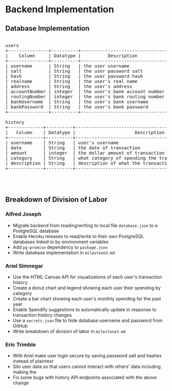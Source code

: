 # Backend Implementation

## Database Implementation
<pre>

users  
+---------------+----------+--------------------------------+  
|    Column     | Datatype |          Description           |  
+---------------+----------+--------------------------------+  
| username      | String   | the user username              |  
| salt          | String   | the user password salt         |
| hash          | String   | the user password hash
| realname      | String   | the user's real name           |  
| address       | String   | the user's address             |  
| accountNumber | integer  | the user's bank account number |  
| routingNumber | integer  | the user's bank routing number |  
| bankUsername  | String   | the user's bank username       |  
| bankPassword  | String   | the user's bank password       |  
+---------------+----------+--------------------------------+  
  
history  
+-------------+----------+-------------------------------------------------------+
|   Column    | Datatype |                      Description                      |
+-------------+----------+-------------------------------------------------------+
| username    | String   | user's username                                       |
| date        | String   | the date of transaction                               |
| amount      | integer  | the dollar amount of transaction                      |
| category    | String   | what category of spending the transaction falls under |
| description | String   | description of what the transaction was               |
+-------------+----------+-------------------------------------------------------+



</pre>
  
## Breakdown of Division of Labor

### Alfred Joseph

- Migrate backend from reading/writing to local file `database.json` to a PostgreSQL database
- Enable Heroku releases to read/write to their own PostgreSQL databases linked to by environment variables
- Add `pg-promise` dependency to `package.json`
- Write database implementation in `milestone3.md`

### Ariel Simnegar

- Use the HTML Canvas API for visualizations of each user's transaction history
- Create a donut chart and legend showing each user their spending by category
- Create a bar chart showing each user's monthly spending for the past year
- Enable Spendify suggestions to automatically update in response to transaction history changes
- Use a `secrets.json` file to hide database username and password from GitHub
- Write breakdown of division of labor in `milestone3.md`

### Eric Trimble

- With Ariel make user login secure by saving password salt and hashes instead of plaintext
- Silo user data so that users cannot interact with others' data including making the
- Fix some bugs with history API endpoints associated with the above change